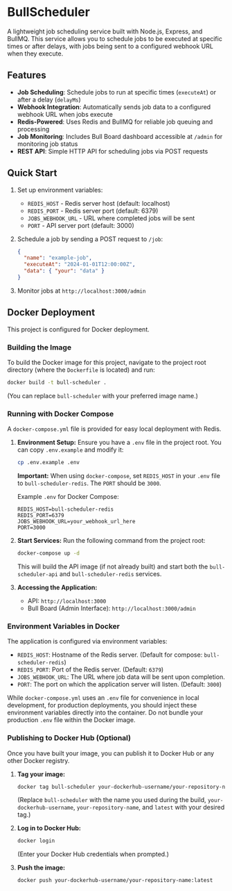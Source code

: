 # BullScheduler

A lightweight job scheduling service built with Node.js, Express, and BullMQ. This service allows you to schedule jobs to be executed at specific times or after delays, with jobs being sent to a configured webhook URL when they execute.

## Features

- **Job Scheduling**: Schedule jobs to run at specific times (`executeAt`) or after a delay (`delayMs`)
- **Webhook Integration**: Automatically sends job data to a configured webhook URL when jobs execute
- **Redis-Powered**: Uses Redis and BullMQ for reliable job queuing and processing
- **Job Monitoring**: Includes Bull Board dashboard accessible at `/admin` for monitoring job status
- **REST API**: Simple HTTP API for scheduling jobs via POST requests

## Quick Start

1. Set up environment variables:

   - `REDIS_HOST` - Redis server host (default: localhost)
   - `REDIS_PORT` - Redis server port (default: 6379)
   - `JOBS_WEBHOOK_URL` - URL where completed jobs will be sent
   - `PORT` - API server port (default: 3000)

2. Schedule a job by sending a POST request to `/job`:

   ```json
   {
     "name": "example-job",
     "executeAt": "2024-01-01T12:00:00Z",
     "data": { "your": "data" }
   }
   ```

3. Monitor jobs at `http://localhost:3000/admin`

## Docker Deployment

This project is configured for Docker deployment.

### Building the Image

To build the Docker image for this project, navigate to the project root directory (where the `Dockerfile` is located) and run:

```bash
docker build -t bull-scheduler .
```
(You can replace `bull-scheduler` with your preferred image name.)

### Running with Docker Compose

A `docker-compose.yml` file is provided for easy local deployment with Redis.

1.  **Environment Setup:**
    Ensure you have a `.env` file in the project root. You can copy `.env.example` and modify it:
    ```bash
    cp .env.example .env
    ```
    **Important:** When using `docker-compose`, set `REDIS_HOST` in your `.env` file to `bull-scheduler-redis`. The `PORT` should be `3000`.

    Example `.env` for Docker Compose:
    ```
    REDIS_HOST=bull-scheduler-redis
    REDIS_PORT=6379
    JOBS_WEBHOOK_URL=your_webhook_url_here
    PORT=3000
    ```

2.  **Start Services:**
    Run the following command from the project root:
    ```bash
    docker-compose up -d
    ```
    This will build the API image (if not already built) and start both the `bull-scheduler-api` and `bull-scheduler-redis` services.

3.  **Accessing the Application:**
    *   API: `http://localhost:3000`
    *   Bull Board (Admin Interface): `http://localhost:3000/admin`

### Environment Variables in Docker

The application is configured via environment variables:

*   `REDIS_HOST`: Hostname of the Redis server. (Default for compose: `bull-scheduler-redis`)
*   `REDIS_PORT`: Port of the Redis server. (Default: `6379`)
*   `JOBS_WEBHOOK_URL`: The URL where job data will be sent upon completion.
*   `PORT`: The port on which the application server will listen. (Default: `3000`)

While `docker-compose.yml` uses an `.env` file for convenience in local development, for production deployments, you should inject these environment variables directly into the container. Do not bundle your production `.env` file within the Docker image.

### Publishing to Docker Hub (Optional)

Once you have built your image, you can publish it to Docker Hub or any other Docker registry.

1.  **Tag your image:**
    ```bash
    docker tag bull-scheduler your-dockerhub-username/your-repository-name:latest
    ```
    (Replace `bull-scheduler` with the name you used during the build, `your-dockerhub-username`, `your-repository-name`, and `latest` with your desired tag.)

2.  **Log in to Docker Hub:**
    ```bash
    docker login
    ```
    (Enter your Docker Hub credentials when prompted.)

3.  **Push the image:**
    ```bash
    docker push your-dockerhub-username/your-repository-name:latest
    ```
